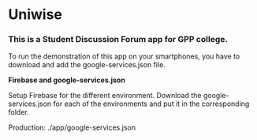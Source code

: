 # Uniwise
### This is a Student Discussion Forum app for GPP college.
To run the demonstration of this app on your smartphones, you have to download and add the google-services.json file.

**Firebase and google-services.json**

Setup Firebase for the different environment.
Download the google-services.json for each of the environments and put it in the corresponding folder.

Production: ./app/google-services.json
